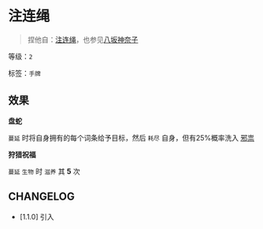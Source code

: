 # 注连绳

> 捏他自：[注连绳](https://zh.wikipedia.org/wiki/%E6%B3%A8%E9%80%A3%E7%B9%A9)，也参见[八坂神奈子](https://thwiki.cc/%E5%85%AB%E5%9D%82%E7%A5%9E%E5%A5%88%E5%AD%90)

等级：`2`

标签：`手牌`

## 效果

**盘蛇**

`蔓延` 时将自身拥有的每个词条给予目标，然后 `耗尽` 自身，但有25%概率洗入 [邪祟](../卡牌组/邪祟.md)

**狩猎祝福**

`蔓延` `生物` 时 `滋养` 其 **5** 次

## CHANGELOG

- [1.1.0] 引入
